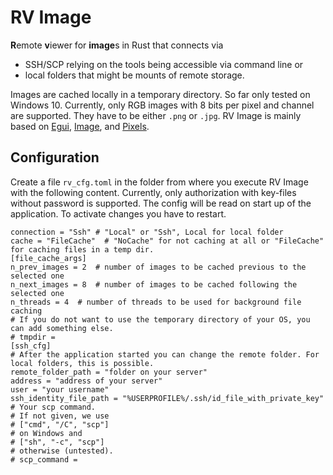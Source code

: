 # RV Image
**R**emote **v**iewer for **image**s in Rust that connects via 

* SSH/SCP relying on the tools being accessible via command line or
* local folders that might be mounts of remote storage. 

Images are cached locally in a temporary directory. So far only tested on Windows 10. Currently, only RGB images with 8 bits per pixel and channel are supported. They have to be either `.png` or `.jpg`. RV Image is mainly based on [Egui](https://crates.io/crates/egui), [Image](https://crates.io/crates/image), and [Pixels](https://crates.io/crates/pixels).


## Configuration
Create a file `rv_cfg.toml` in the folder from where you execute RV Image with the following content. Currently, only authorization with key-files without password is supported. The config will be read on start up of the application. To activate changes you have to restart.
```
connection = "Ssh" # "Local" or "Ssh", Local for local folder
cache = "FileCache"  # "NoCache" for not caching at all or "FileCache" for caching files in a temp dir.
[file_cache_args]
n_prev_images = 2  # number of images to be cached previous to the selected one
n_next_images = 8  # number of images to be cached following the selected one
n_threads = 4  # number of threads to be used for background file caching
# If you do not want to use the temporary directory of your OS, you can add something else.
# tmpdir = 
[ssh_cfg]             
# After the application started you can change the remote folder. For local folders, this is possible. 
remote_folder_path = "folder on your server"
address = "address of your server"
user = "your username"
ssh_identity_file_path = "%USERPROFILE%/.ssh/id_file_with_private_key"
# Your scp command.
# If not given, we use 
# ["cmd", "/C", "scp"]
# on Windows and 
# ["sh", "-c", "scp"]
# otherwise (untested).
# scp_command = 

```
